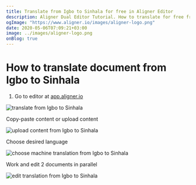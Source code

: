 ```yaml
---
title: Translate from Igbo to Sinhala for free in Aligner Editor
description: Aligner Dual Editor Tutorial. How to translate for free from Igbo to Sinhala. Aligner is multilingual document management platform. 
ogImage: "https://www.aligner.io/images/aligner-logo.png"
date: 2020-05-06T07:09:21+03:00
image: ../images/aligner-logo.png
onBlog: true
---
```


# How to translate document from Igbo to Sinhala

1. Go to editor at [app.aligner.io](https://app.aligner.io "Aligner App web page")

![translate from Igbo to Sinhala](../aligner-blank-editor.png "translate from Igbo to Sinhala")

Copy-paste content or upload content

![upload content from Igbo to Sinhala](../aligner-uploaded-document.png "upload content from Igbo to Sinhala")

Choose desired language

![choose machine translation from Igbo to Sinhala](../aligner-language-dropdown.png "choose machine translation from Igbo to Sinhala")

Work and edit 2 documents in parallel

![edit translation from Igbo to Sinhala](../aligner-double-sitded-editor.png "edit translation from Igbo to Sinhala")

